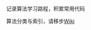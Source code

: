 记录算法学习路程，积累常用代码

算法分类与索引，请移步[Wiki](https://github.com/zhou-jg/Algorithm/wiki/%E7%AE%97%E6%B3%95%E6%80%BB%E8%A7%88)
